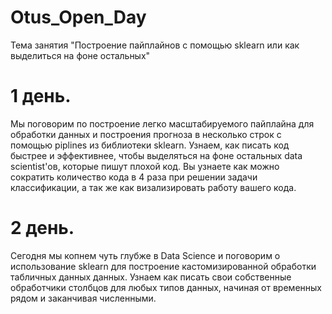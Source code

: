 # Otus_Open_Day

Тема занятия "Построение пайплайнов с помощью sklearn или как выделиться на фоне остальных"

# 1 день.  

Мы поговорим по построение легко масштабируемого пайплайна для обработки данных и построения прогноза в несколько строк с помощью piplines из библиотеки sklearn. Узнаем, как писать код быстрее и эффективнее, чтобы выделяться на фоне остальных data scientist'ов, которые пишут плохой код.  Вы узнаете как можно сократить количество кода в 4 раза при решении задачи классификации, а так же как визализировать работу вашего кода. 

# 2 день. 

Сегодня мы копнем чуть глубже в Data Science и поговорим о использование sklearn для построение кастомизированной обработки табличных данных данных. Узнаем как писать свои собственные обработчики столбцов для любых типов данных, начиная от временных рядом и заканчивая численными.
